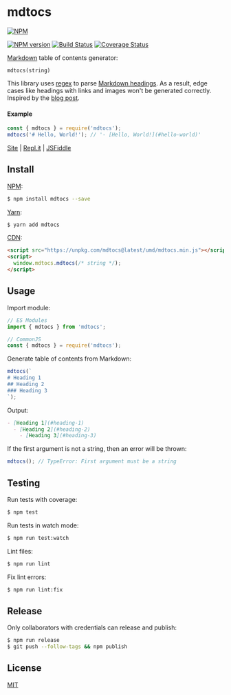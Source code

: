 # mdtocs

[![NPM](https://nodei.co/npm/mdtocs.png)](https://nodei.co/npm/mdtocs/)

[![NPM version](https://img.shields.io/npm/v/mdtocs.svg)](https://www.npmjs.com/package/mdtocs)
[![Build Status](https://github.com/remarkablemark/mdtocs/workflows/build/badge.svg?branch=master)](https://github.com/remarkablemark/mdtocs/actions?query=workflow%3Abuild)
[![Coverage Status](https://coveralls.io/repos/github/remarkablemark/mdtocs/badge.svg?branch=master)](https://coveralls.io/github/remarkablemark/mdtocs?branch=master)

[Markdown](https://wikipedia.org/wiki/Markdown) table of contents generator:

```
mdtocs(string)
```

This library uses [regex](https://developer.mozilla.org/docs/Web/JavaScript/Guide/Regular_Expressions) to parse [Markdown headings](https://www.markdownguide.org/basic-syntax/#headings). As a result, edge cases like headings with links and images won't be generated correctly. Inspired by the [blog post](http://b.remarkabl.org/3rgdgCk).

#### Example

```js
const { mdtocs } = require('mdtocs');
mdtocs('# Hello, World!'); // '- [Hello, World!](#hello-world)'
```

[Site](https://b.remarkabl.org/mdtocs) | [Repl.it](https://repl.it/@remarkablemark/mdtocs) | [JSFiddle](https://jsfiddle.net/remarkablemark/dr03pLxn/)

## Install

[NPM](https://www.npmjs.com/package/mdtocs):

```sh
$ npm install mdtocs --save
```

[Yarn](https://yarnpkg.com/package/mdtocs):

```sh
$ yarn add mdtocs
```

[CDN](https://unpkg.com/mdtocs/):

```html
<script src="https://unpkg.com/mdtocs@latest/umd/mdtocs.min.js"></script>
<script>
  window.mdtocs.mdtocs(/* string */);
</script>
```

## Usage

Import module:

```js
// ES Modules
import { mdtocs } from 'mdtocs';

// CommonJS
const { mdtocs } = require('mdtocs');
```

Generate table of contents from Markdown:

```js
mdtocs(`
# Heading 1
## Heading 2
### Heading 3
`);
```

Output:

```md
- [Heading 1](#heading-1)
  - [Heading 2](#heading-2)
    - [Heading 3](#heading-3)
```

If the first argument is not a string, then an error will be thrown:

```js
mdtocs(); // TypeError: First argument must be a string
```

## Testing

Run tests with coverage:

```sh
$ npm test
```

Run tests in watch mode:

```sh
$ npm run test:watch
```

Lint files:

```sh
$ npm run lint
```

Fix lint errors:

```sh
$ npm run lint:fix
```

## Release

Only collaborators with credentials can release and publish:

```sh
$ npm run release
$ git push --follow-tags && npm publish
```

## License

[MIT](https://github.com/remarkablemark/mdtocs/blob/master/LICENSE)
